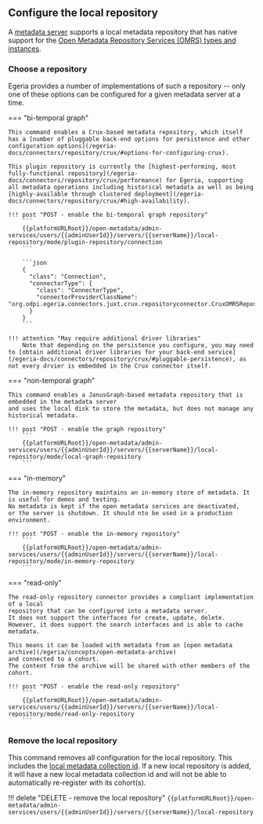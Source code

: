 <!-- SPDX-License-Identifier: CC-BY-4.0 -->
<!-- Copyright Contributors to the Egeria project. -->

## Configure the local repository

A [metadata server](/egeria-docs/concepts/metadata-server) supports a local metadata repository that has native support for the [Open Metadata Repository Services (OMRS) types and instances](../../../repository-services/docs/metadata-meta-model.md).

### Choose a repository

Egeria provides a number of implementations of such a repository -- only one of these options can be configured for a given metadata server at a time.

=== "bi-temporal graph"

    This command enables a Crux-based metadata repository, which itself has a [number of pluggable back-end options for persistence and other configuration options](/egeria-docs/connectors/repository/crux/#options-for-configuring-crux).

    This plugin repository is currently the [highest-performing, most fully-functional repository](/egeria-docs/connectors/repository/crux/performance) for Egeria, supporting all metadata operations including historical metadata as well as being [highly-available through clustered deployment](/egeria-docs/connectors/repository/crux/#high-availability).

    !!! post "POST - enable the bi-temporal graph repository"
        ```
        {{platformURLRoot}}/open-metadata/admin-services/users/{{adminUserId}}/servers/{{serverName}}/local-repository/mode/plugin-repository/connection
        ```

        ```json
        {
          "class": "Connection",
          "connectorType": {
            "class": "ConnectorType",
            "connectorProviderClassName": "org.odpi.egeria.connectors.juxt.crux.repositoryconnector.CruxOMRSRepositoryConnectorProvider"
          }
        }
        ```

    !!! attention "May require additional driver libraries"
        Note that depending on the persistence you configure, you may need to [obtain additional driver libraries for your back-end service](/egeria-docs/connectors/repository/crux/#pluggable-persistence), as not every drvier is embedded in the Crux connector itself.

=== "non-temporal graph"

    This command enables a JanusGraph-based metadata repository that is embedded in the metadata server
    and uses the local disk to store the metadata, but does not manage any historical metadata.

    !!! post "POST - enable the graph repository"
        ```
        {{platformURLRoot}}/open-metadata/admin-services/users/{{adminUserId}}/servers/{{serverName}}/local-repository/mode/local-graph-repository
        ```

=== "in-memory"

    The in-memory repository maintains an in-memory store of metadata. It is useful for demos and testing.
    No metadata is kept if the open metadata services are deactivated,
    or the server is shutdown. It should nto be used in a production environment.

    !!! post "POST - enable the in-memory repository"
        ```
        {{platformURLRoot}}/open-metadata/admin-services/users/{{adminUserId}}/servers/{{serverName}}/local-repository/mode/in-memory-repository
        ```

=== "read-only"

    The read-only repository connector provides a compliant implementation of a local
    repository that can be configured into a metadata server.
    It does not support the interfaces for create, update, delete.
    However, it does support the search interfaces and is able to cache metadata.

    This means it can be loaded with metadata from an [open metadata archive](/egeria/concepts/open-metadata-archive)
    and connected to a cohort.
    The content from the archive will be shared with other members of the cohort.

    !!! post "POST - enable the read-only repository"
        ```
        {{platformURLRoot}}/open-metadata/admin-services/users/{{adminUserId}}/servers/{{serverName}}/local-repository/mode/read-only-repository
        ```

### Remove the local repository

This command removes all configuration for the local repository. This includes the [local metadata collection id](/egeria-docs/services/omrs/metdata-repositories/#metadata-collection-id). If a new local repository is added, it will have a new local metadata collection id and will not be able to automatically re-register with its cohort(s).

!!! delete "DELETE - remove the local repository"
    ```
    {{platformURLRoot}}/open-metadata/admin-services/users/{{adminUserId}}/servers/{{serverName}}/local-repository
    ```

